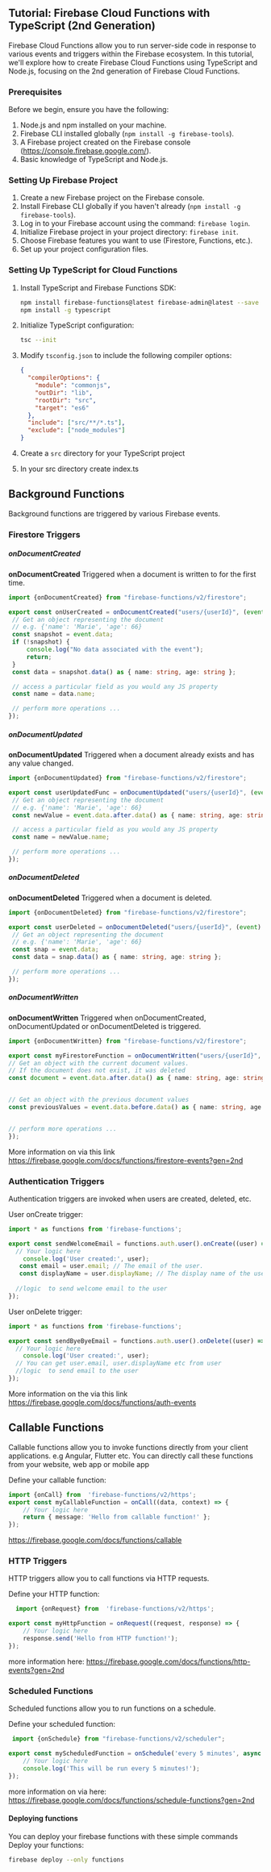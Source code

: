 ## Tutorial: Firebase Cloud Functions with TypeScript (2nd Generation)

Firebase Cloud Functions allow you to run server-side code in response to various events and triggers within the
Firebase ecosystem. In this tutorial, we'll explore how to create Firebase Cloud Functions using TypeScript and Node.js,
focusing on the 2nd generation of Firebase Cloud Functions.

### Prerequisites

Before we begin, ensure you have the following:

1. Node.js and npm installed on your machine.
2. Firebase CLI installed globally (`npm install -g firebase-tools`).
3. A Firebase project created on the Firebase console (https://console.firebase.google.com/).
4. Basic knowledge of TypeScript and Node.js.

### Setting Up Firebase Project

1. Create a new Firebase project on the Firebase console.
2. Install Firebase CLI globally if you haven't already (`npm install -g firebase-tools`).
3. Log in to your Firebase account using the command: `firebase login`.
4. Initialize Firebase project in your project directory: `firebase init`.
5. Choose Firebase features you want to use (Firestore, Functions, etc.).
6. Set up your project configuration files.

### Setting Up TypeScript for Cloud Functions

1. Install TypeScript and Firebase Functions SDK:
   ```bash
   npm install firebase-functions@latest firebase-admin@latest --save
   npm install -g typescript
   ```

2. Initialize TypeScript configuration:
   ```bash
   tsc --init
   ```

3. Modify `tsconfig.json` to include the following compiler options:
   ```json
   {
     "compilerOptions": {
       "module": "commonjs",
       "outDir": "lib",
       "rootDir": "src",
       "target": "es6"
     },
     "include": ["src/**/*.ts"],
     "exclude": ["node_modules"]
   }
   ```

4. Create a `src` directory for your TypeScript project
5. In your src directory create index.ts



## Background Functions

Background functions are triggered by various Firebase events.

### Firestore Triggers

##### onDocumentCreated

**onDocumentCreated** Triggered when a document is written to for the first time.

   ```typescript
   import {onDocumentCreated} from "firebase-functions/v2/firestore";

export const onUserCreated = onDocumentCreated("users/{userId}", (event) => {
    // Get an object representing the document
    // e.g. {'name': 'Marie', 'age': 66}
    const snapshot = event.data;
    if (!snapshot) {
        console.log("No data associated with the event");
        return;
    }
    const data = snapshot.data() as { name: string, age: string };

    // access a particular field as you would any JS property
    const name = data.name;

    // perform more operations ...
});
   ```

##### onDocumentUpdated

**onDocumentUpdated** Triggered when a document already exists and has any value changed.

   ```typescript
   import {onDocumentUpdated} from "firebase-functions/v2/firestore";

export const userUpdatedFunc = onDocumentUpdated("users/{userId}", (event) => {
    // Get an object representing the document
    // e.g. {'name': 'Marie', 'age': 66}
    const newValue = event.data.after.data() as { name: string, age: string };

    // access a particular field as you would any JS property
    const name = newValue.name;

    // perform more operations ...
});
   ```

##### onDocumentDeleted

**onDocumentDeleted** Triggered when a document is deleted.

   ```typescript
   import {onDocumentDeleted} from "firebase-functions/v2/firestore";

export const userDeleted = onDocumentDeleted("users/{userId}", (event) => {
    // Get an object representing the document
    // e.g. {'name': 'Marie', 'age': 66}
    const snap = event.data;
    const data = snap.data() as { name: string, age: string };

    // perform more operations ...
});
   ```

##### onDocumentWritten

**onDocumentWritten** Triggered when onDocumentCreated, onDocumentUpdated or onDocumentDeleted is triggered.

   ```typescript
   import {onDocumentWritten} from "firebase-functions/v2/firestore";

export const myFirestoreFunction = onDocumentWritten("users/{userId}", (event) => {
   // Get an object with the current document values.
   // If the document does not exist, it was deleted
   const document = event.data.after.data() as { name: string, age: string };


   // Get an object with the previous document values
   const previousValues = event.data.before.data() as { name: string, age: string };


   // perform more operations ...
});
   ```
More information on via this link https://firebase.google.com/docs/functions/firestore-events?gen=2nd

### Authentication Triggers

Authentication triggers are invoked when users are created, deleted, etc.

User onCreate trigger:
   ```typescript
   import * as functions from 'firebase-functions';

   export const sendWelcomeEmail = functions.auth.user().onCreate((user) => {
     // Your logic here
       console.log('User created:', user);
      const email = user.email; // The email of the user.
      const displayName = user.displayName; // The display name of the user.
      
     //logic  to send welcome email to the user
   });
   ```

User onDelete trigger:
   ```typescript
   import * as functions from 'firebase-functions';

   export const sendByeByeEmail = functions.auth.user().onDelete((user) => {
     // Your logic here
       console.log('User created:', user);
     // You can get user.email, user.displayName etc from user
     //logic  to send email to the user
   });
   ```

More information on the via this link https://firebase.google.com/docs/functions/auth-events




## Callable Functions

Callable functions allow you to invoke functions directly from your client applications. e.g Angular, Flutter etc.
You can directly call these functions from your website, web app or mobile app

Define your callable function:
   ```typescript
   import {onCall} from  'firebase-functions/v2/https';
   export const myCallableFunction = onCall((data, context) => {
       // Your logic here
       return { message: 'Hello from callable function!' };
   });
   ```
https://firebase.google.com/docs/functions/callable

### HTTP Triggers

HTTP triggers allow you to call functions via HTTP requests.

Define your HTTP function:
   ```typescript
     import {onRequest} from  'firebase-functions/v2/https';

   export const myHttpFunction = onRequest((request, response) => {
       // Your logic here
       response.send('Hello from HTTP function!');
   });
   ```
more information here: https://firebase.google.com/docs/functions/http-events?gen=2nd

### Scheduled Functions

Scheduled functions allow you to run functions on a schedule.

Define your scheduled function:
   ```typescript
    import {onSchedule} from "firebase-functions/v2/scheduler";
  
   export const myScheduledFunction = onSchedule('every 5 minutes', async (event) => {
       // Your logic here
       console.log('This will be run every 5 minutes!');
   });
   ```
more information on via here: https://firebase.google.com/docs/functions/schedule-functions?gen=2nd

#### Deploying functions

You can deploy your firebase functions with these simple commands
Deploy your functions:

   ```bash
   firebase deploy --only functions
   ```

